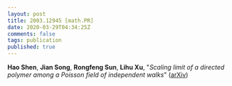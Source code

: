 ```yaml
---
layout: post
title: 2003.12945 [math.PR]
date: 2020-03-29T04:34:25Z
comments: false
tags: publication
published: true
---
```


<b>Hao Shen</b>, <b>Jian Song</b>, <b>Rongfeng Sun</b>, <b>Lihu Xu</b>, "<i>Scaling limit of a directed polymer among a Poisson field of independent  walks</i>" ([arXiv](http://arxiv.org/abs/2003.12945v1))
